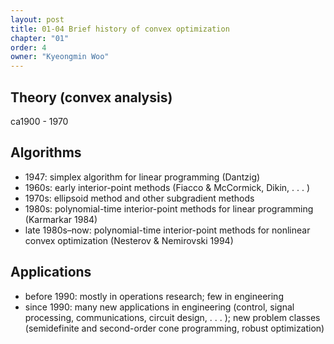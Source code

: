 ```yaml
---
layout: post
title: 01-04 Brief history of convex optimization
chapter: "01"
order: 4
owner: "Kyeongmin Woo"
---
```


## Theory (convex analysis)
ca1900 - 1970

## Algorithms

* 1947: simplex algorithm for linear programming (Dantzig)
* 1960s: early interior-point methods (Fiacco & McCormick, Dikin, . . . )
* 1970s: ellipsoid method and other subgradient methods
* 1980s: polynomial-time interior-point methods for linear programming (Karmarkar 1984)
* late 1980s–now: polynomial-time interior-point methods for nonlinear convex optimization (Nesterov & Nemirovski 1994)

## Applications
* before 1990: mostly in operations research; few in engineering
* since 1990: many new applications in engineering (control, signal processing, communications, circuit design, . . . ); new problem classes (semidefinite and second-order cone programming, robust optimization)